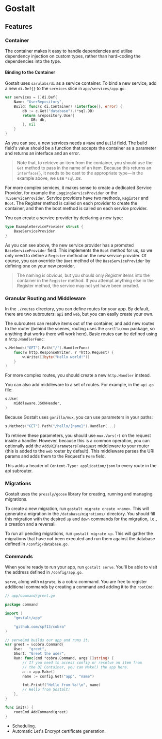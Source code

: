 # Gostalt

## Features

### Container

The container makes it easy to handle dependencies and utilise
dependency injection on custom types, rather than hard-coding
the dependencies into the type.

#### Binding to the Container

Gostalt uses `sarulabs/di` as a service container. To bind a new
service, add a new `di.Def{}` to the `services` slice in
`app/services/app.go`:

```go
var services = []di.Def{
    Name: "UserRepository",
    Build: func(c di.Container) (interface{}, error) {
        db := c.Get("database").(*sql.DB)
        return &repository.User{
            DB: db,
        }, nil
    }
}
```

As you can see, a new services needs a `Name` and `Build` field.
The build field's value should be a function that accepts the
container as a parameter and returns an interface and an error.

> Note that, to retrieve an item from the container, you should
> use the `Get` method to pass in the name of an item. Because
> this returns an `interface{}`, it needs to be cast to the
> appropriate type—in the example above, we use `*sql.DB`.

For more complex services, it makes sense to create a dedicated
Service Provider, for example the `LoggingServiceProvider` or
the `TLSServiceProvider`. Service providers have two methods,
`Register` and `Boot`. The Register method is called on each
provider to create the container, and then the boot method is
called on each service provider.

You can create a service provider by declaring a new type:

```go
type ExampleServiceProvider struct {
    BaseServiceProvider
}
```

As you can see above, the new service provider has a promoted
`BaseServiceProvider` field. This implements the `Boot` method
for us, so we only need to define a `Register` method on the new
service provider. Of course, you can override the `Boot` method
of the `BaseServiceProvider` by defining one on your new provider.

> The naming is obvious, but you should only *Register* items
> into the container in the `Register` method. If you attempt
> anything else in the Register method, the service may not
> yet have been created.

### Granular Routing and Middleware

In the `./routes` directory, you can define routes for your app.
By default, there are two subrouters: `api` and `web`, but you
can easily create your own.

The subrouters can resolve items out of the container, and add
new routes to the router (behind the scenes, routing uses the
`gorilla/mux` package, so anything that works there will work
here). Basic routes can be defined using a `http.HandlerFunc`:

```go
s.Methods("GET").Path("/").HandlerFunc(
    func(w http.ResponseWriter, r *http.Request) {
        w.Write([]byte("Hello world!"))
    }
)
```

For more complex routes, you should create a new `http.Handler`
instead.

You can also add middleware to a set of routes. For example, in
the `api.go` file:

```go
s.Use(
    middleware.JSONHeader,
)
```

Because Gostalt uses `gorilla/mux`, you can use parameters in
your paths:

```go
s.Methods("GET").Path("/hello/{name}").Handler(...)
```

To retrieve these parameters, you should use `mux.Vars(r)` on
the request inside a handler. However, because this is a common
operation, you can optionally add the `AddURIParametersToRequest`
middleware to your router (this is added to the `web` router by
default). This middleware parses the URI params and adds them
to the Request's `Form` field.

This adds a header of `Content-Type: application/json` to every
route in the api subrouter.

### Migrations

Gostalt uses the `pressly/goose` library for creating, running
and managing migrations.

To create a new migration, run `gostalt migrate create <name>`.
This will generate a migration in the `/database/migrations/`
directory. You should fill this migration with the desired `up`
and `down` commands for the migration, i.e., a creation and a
reversal.

To run all pending migrations, run `gostalt migrate up`. This
will gather the migrations that have not been executed and run
them against the database defined in `/config/database.go`.

### Commands

When you're ready to run your app, run `gostalt serve`. You'll
be able to visit the address defined in `/config/app.go`.

`serve`, along with `migrate`, is a cobra command. You are free
to register additional commands by creating a command and adding
it to the `rootCmd`:

```go
// app/command/greet.go

package command

import (
	"gostalt/app"

	"github.com/spf13/cobra"
)

// serveCmd builds our app and runs it.
var greet = &cobra.Command{
	Use:   "greet",
	Short: "Greet the user",
	Run: func(cmd *cobra.Command, args []string) {
        // If you need to access config or resolve an item from
        // the DI Container, you can Make() the app here.
        a := app.Make()
        name := config.Get("app", "name")

        fmt.Printf("Hello from %s!\n", name)
        // Hello from Gostalt!
	},
}

func init() {
	rootCmd.AddCommand(greet)
}
```

- Scheduling.
- Automatic Let's Encrypt certificate generation.